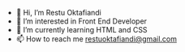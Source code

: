 - 👋 Hi, I’m Restu Oktafiandi
- 👀 I’m interested in Front End Developer
- 🌱 I’m currently learning HTML and CSS
- 📫 How to reach me <a href="restuoktafiandi@gmail.com">restuoktafiandi@gmail.com</a>

<!-- - 💞️ I’m looking to collaborate on ... -->
<!---
restuoktafiandi/restuoktafiandi is a ✨ special ✨ repository because its `README.md` (this file) appears on your GitHub profile.
You can click the Preview link to take a look at your changes.
--->

